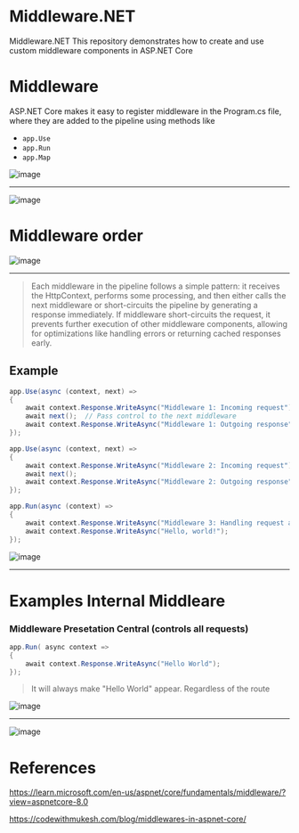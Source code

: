 # Middleware.NET
Middleware.NET This repository demonstrates how to create and use custom middleware components in ASP.NET Core


# Middleware
ASP.NET Core makes it easy to register middleware in the Program.cs file, where they are added to the pipeline using methods like 
- ```app.Use```
- ```app.Run```
- ```app.Map```

![image](https://github.com/user-attachments/assets/60c6a23a-da4d-4bb0-bff2-172afa5816fc)

----

![image](https://github.com/user-attachments/assets/6712af0f-95e8-4732-a50d-26f0367eee78)




# Middleware order

![image](https://github.com/user-attachments/assets/2a2ce8dd-4cff-46ce-8471-d9387987e340)

----

> Each middleware in the pipeline follows a simple pattern: it receives the HttpContext, performs some processing, and then either calls the next middleware or short-circuits the pipeline by generating a response immediately. If middleware short-circuits the request, it prevents further execution of other middleware components, allowing for optimizations like handling errors or returning cached responses early.

## Example


```csharp
app.Use(async (context, next) =>
{
    await context.Response.WriteAsync("Middleware 1: Incoming request");
    await next();  // Pass control to the next middleware
    await context.Response.WriteAsync("Middleware 1: Outgoing response");
});

app.Use(async (context, next) =>
{
    await context.Response.WriteAsync("Middleware 2: Incoming request");
    await next();
    await context.Response.WriteAsync("Middleware 2: Outgoing response");
});

app.Run(async (context) =>
{
    await context.Response.WriteAsync("Middleware 3: Handling request and terminating pipeline");
    await context.Response.WriteAsync("Hello, world!");
});
```

![image](https://github.com/user-attachments/assets/07cf7738-8f0d-4573-842c-88f8a0f0f2f5)


-----




# Examples Internal Middleare

### Middleware Presetation Central (controls all requests)
``` csharp
app.Run( async context =>
{
    await context.Response.WriteAsync("Hello World");
});
```
> It will always make "Hello World" appear. Regardless of the route

![image](https://github.com/user-attachments/assets/55126b40-ad35-4a4c-93d3-35b6ae537464)

---

![image](https://github.com/user-attachments/assets/b82e62b3-041e-4d81-a72b-cc73d8c28f7e)



# References
https://learn.microsoft.com/en-us/aspnet/core/fundamentals/middleware/?view=aspnetcore-8.0

https://codewithmukesh.com/blog/middlewares-in-aspnet-core/
